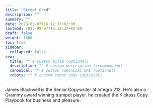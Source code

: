 ```yaml
---
title: "Street Cred"
description: ""
summary: ""
date: 2023-09-07T16:12:37+02:00
lastmod: 2023-09-07T16:12:37+02:00
draft: false
weight: 1000
toc: true
sidebar:
  collapsed: false
seo:
  title: "" # custom title (optional)
  description: "" # custom description (recommended)
  canonical: "" # custom canonical URL (optional)
  robots: "" # custom robot tags (optional)
---
```


James Blackwell is the Senior Copywriter at Integro 212. He's also a Grammy award winning trumpet player. he created the Kickass Copy Playbook for business and pleasure.

